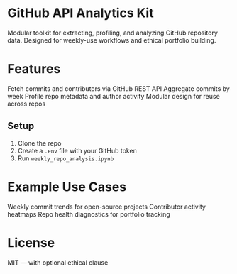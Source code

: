 # GitHub API Analytics Kit

Modular toolkit for extracting, profiling, and analyzing GitHub repository data. Designed for weekly-use workflows and ethical portfolio building.

# Features
Fetch commits and contributors via GitHub REST API
Aggregate commits by week
Profile repo metadata and author activity
Modular design for reuse across repos

## Setup
1. Clone the repo
2. Create a `.env` file with your GitHub token
3. Run `weekly_repo_analysis.ipynb`

# Example Use Cases
Weekly commit trends for open-source projects
Contributor activity heatmaps
 Repo health diagnostics for portfolio tracking

# License
MIT — with optional ethical clause

